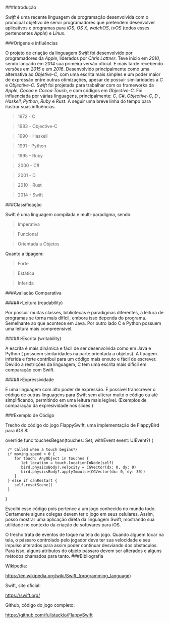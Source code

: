 ###Introdução

_Swift_ é uma recente linguagem de programação desenvolvida com o proncipal objetivo de servir programadores que pretendem
desenvolver aplicativos e programas para _iOS_, _OS X_, _watchOS_, _tvOS_ (todos esses pertencentes _Apple_) e _Linux_.

###Origens e influências

O projeto de criação da linguagem _Swift_ foi desenvolvido por programadores da _Apple_, liderados por _Chris Lattner_.
Teve início em _2010_, sendo lançado em _2014_ sua primeira versão oficial. E mais tarde recebendo versões em _2015_ e em _2016_. 
Desenvolvido principalmente como uma alternativa ao _Objetive-C_, com uma escrita mais simples e um poder maior de expressão 
entre outras otimizações, apesar de possuir similaridades a _C_ e _Objective-C_. _Swift_ foi projetada para trabalhar com os 
frameworks da _Apple_,  _Cocoa_ e _Cocoa Touch_, e com códigos em _Objective-C_.
Foi influenciada por várias linguagens, principalmente:  _C_, _C#_,  _Objective-C_, _D_ , _Haskell_, _Python_,  _Ruby_ e _Rust_. 
A seguir uma breve linha do tempo para ilustrar suas influências.

>1972 - C

>1983 - Objective-C

>1990 - Haskell 

>1991 - Python

>1995 - Ruby

>2000 - C# 

>2001 - D

>2010 - Rust

>2014 - Swift

###Classificação

Swift é uma linguagem compilada e multi-paradigma, sendo:

>Imperativa

>Funcional

>Orientada a Objetos

Quanto a tipagem:

>Forte

>Estática

>Inferida

###Avaliacão Comparativa

#####>Leitura (readability)

Por possuir muitas classes, bibliotecas e paradigmas diferentes, a leitura de programas se torna mais difícil, embora isso dependa
do programa. Semelhante ao que acontece em Java. Por outro lado C e Python possuem uma leitura mais compreensível. 

#####>Escrita (writability)

A escrita é mais dinâmica e fácil de ser desenvolvida como em Java e Python ( possuem similaridades na parte orientada a objetos). 
A tipagem inferida e forte contribui para um código mais enxuto e fácil de escrever. Devido a restrições da linguagem, C tem uma 
escrita mais difícil em comparação com Swift.

#####>Expressividade

É uma linguagem com alto poder de expressão. É possível transcrever o código de outras linguagens para Swift sem alterar muito o código
ou até simplificando, permitindo em uma leitura mais legível. (Exemplos de comparação da expresividade nos slides.)

###Exemplo de Código 

Trecho do código do jogo FlappySwift, uma implementação de FlappyBird para iOS 8:

override func touchesBegan(touches: Set<UITouch>, withEvent event: UIEvent?) {

     /* Called when a touch begins*/
     if moving.speed > 0 {
        for touch: AnyObject in touches {
           let location = touch.locationInNode(self)
           bird.physicsBody?.velocity = CGVector(dx: 0, dy: 0)
           bird.physicsBody?.applyImpulse(CGVector(dx: 0, dy: 30))
        }
     } else if canRestart {
        self.resetScene()
     }
}  

Escolhi esse código pois pertence a um jogo conhecido no mundo todo. Certamente alguns colegas devem ter o jogo em seus celulares.
Assim, posso mostrar uma aplicação direta da linguagem Swift, mostrando sua utilidade no contexto da criação de softwares para iOS. 

O trecho trata de eventos de toque na tela do jogo. Quando alguem tocar na tela, o pássaro controlado pelo jogador deve ter sua
velocidade e seu impulso alterados para assim poder continuar desviando dos obstaculos. Para isso, alguns atributos do objeto
passaro devem ser alterados e alguns métodos chamados para tanto.
###Bibliografia

Wikipedia:

https://en.wikipedia.org/wiki/Swift_(programming_language)

Swift, site oficial:

https://swift.org/

Github, código do jogo completo:

https://github.com/fullstackio/FlappySwift
